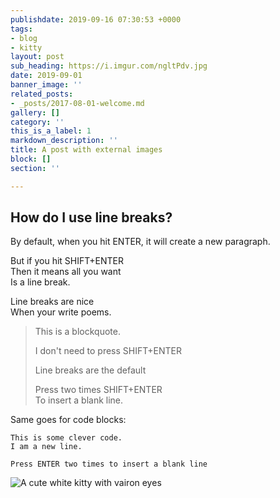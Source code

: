 ```yaml
---
publishdate: 2019-09-16 07:30:53 +0000
tags:
- blog
- kitty
layout: post
sub_heading: https://i.imgur.com/ngltPdv.jpg
date: 2019-09-01
banner_image: ''
related_posts:
- _posts/2017-08-01-welcome.md
gallery: []
category: ''
this_is_a_label: 1
markdown_description: ''
title: A post with external images
block: []
section: ''

---
```

## How do I use line breaks?

By default, when you hit ENTER, it will create a new paragraph.

But if you hit SHIFT+ENTER  
Then it means all you want  
Is a line break.

Line breaks are nice  
When your write poems.

> This is a blockquote.
>
> I don't need to press SHIFT+ENTER
>
> Line breaks are the default
>
> Press two times SHIFT+ENTER  
> To insert a blank line.

Same goes for code blocks:

    This is some clever code.
    I am a new line.
    
    Press ENTER two times to insert a blank line

![A cute white kitty with vairon eyes](https://i.imgur.com/ngltPdv.jpg "Image uploaded from imgur")